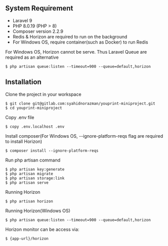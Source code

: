 ## System Requirement

- Laravel 9
- PHP 8.0.19 (PHP > 8)
- Composer version 2.2.9
- Redis & Horizon are required to run on the background
- For Windows OS, require container(such as Docker) to run Redis

For Windows OS, Horizon cannot be serve. Thus Laravel Queue are required as an alternative

    $ php artisan queue:listen --timeout=900 --queue=default,horizon

## Installation

Clone the project in your workspace

    $ git clone git@gitlab.com:syahidnorazman/youprint-miniproject.git
    $ cd youprint-miniproject

Copy .env file

    $ copy .env.localhost .env

Install composer(For Windows OS, --ignore-platform-reqs flag are required to install Horizon)

    $ composer install --ignore-platform-reqs

Run php artisan command

    $ php artisan key:generate
    $ php artisan migrate
    $ php artisan storage:link
    $ php artisan serve

Running Horizon

    $ php artisan horizon

Running Horizon(Windows OS)

    $ php artisan queue:listen --timeout=900 --queue=default,horizon

Horizon monitor can be access via:

    $ {app-url}/horizon

